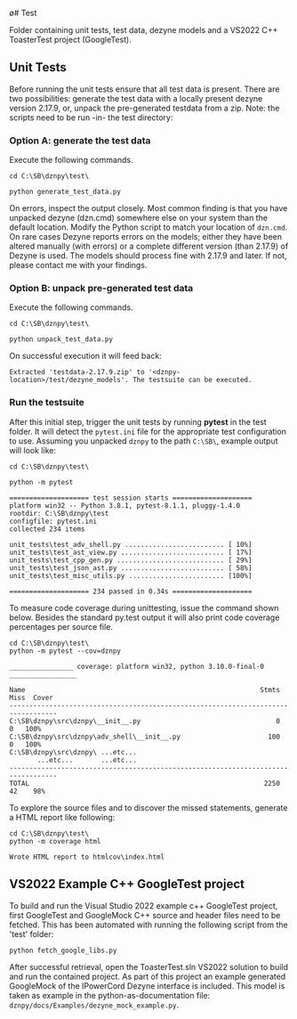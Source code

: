 ø# Test

Folder containing unit tests, test data, dezyne models and a VS2022 C++ ToasterTest project (GoogleTest).

## Unit Tests

Before running the unit tests ensure that all test data is present. There are two possibilities: generate the test data
with a locally present dezyne version 2.17.9, or, unpack the pre-generated testdata from a zip.
Note: the scripts need to be run -in- the test directory:

### Option A: generate the test data

Execute the following commands.

    cd C:\SB\dznpy\test\

    python generate_test_data.py

On errors, inspect the output closely. Most common finding is that you have unpacked dezyne (dzn.cmd) somewhere
else on your system than the default location. Modify the Python script to match your location of `dzn.cmd`.
On rare cases Dezyne reports errors on the models; either they have been altered manually (with errors) or
a complete different version (than 2.17.9) of Dezyne is used. The models should process fine with 2.17.9 and later.
If not, please contact me with your findings.

### Option B: unpack pre-generated test data

Execute the following commands.

    cd C:\SB\dznpy\test\

    python unpack_test_data.py

On successful execution it will feed back:

    Extracted 'testdata-2.17.9.zip' to '<dznpy-location>/test/dezyne_models'. The testsuite can be executed.

### Run the testsuite

After this initial step, trigger the unit tests by running **pytest** in the test folder. It will detect
the `pytest.ini` file for the appropriate test configuration to use. Assuming you unpacked `dznpy` to the path `C:\SB\`,
example output will look like:

    cd C:\SB\dznpy\test\

    python -m pytest

    ==================== test session starts ====================
    platform win32 -- Python 3.8.1, pytest-8.1.1, pluggy-1.4.0
    rootdir: C:\SB\dznpy\test
    configfile: pytest.ini
    collected 234 items
    
    unit_tests\test_adv_shell.py ......................... [ 10%]
    unit_tests\test_ast_view.py .......................... [ 17%]
    unit_tests\test_cpp_gen.py ........................... [ 29%]
    unit_tests\test_json_ast.py .......................... [ 58%]
    unit_tests\test_misc_utils.py ........................ [100%]
    
    ==================== 234 passed in 0.34s ====================

To measure code coverage during unittesting, issue the command shown below. Besides the standard py.test output
it will also print code coverage percentages per source file.

    cd C:\SB\dznpy\test\
    python -m pytest --cov=dznpy

    ________________ coverage: platform win32, python 3.10.0-final-0 _________________
    
    Name                                                           Stmts   Miss  Cover
    ----------------------------------------------------------------------------------
    C:\SB\dznpy\src\dznpy\__init__.py                                  0      0   100%
    C:\SB\dznpy\src\dznpy\adv_shell\__init__.py                      100      0   100%
    C:\SB\dznpy\src\dznpy\ ...etc...
           ...etc...       ...etc...
    ----------------------------------------------------------------------------------
    TOTAL                                                           2250     42    98%

To explore the source files and to discover the missed statements, generate a HTML report like following:

    cd C:\SB\dznpy\test\
    python -m coverage html
    
    Wrote HTML report to htmlcov\index.html

## VS2022 Example C++ GoogleTest project

To build and run the Visual Studio 2022 example c++ GoogleTest project, first GoogleTest and GoogleMock C++ source
and header files need to be fetched. This has been automated with running the following script from the 'test' folder:

    python fetch_google_libs.py

After successful retrieval, open the ToasterTest.sln VS2022 solution to build and run the contained project.
As part of this project an example generated GoogleMock of the IPowerCord Dezyne interface is included.
This model is taken as example in the python-as-documentation file: `dznpy/docs/Examples/dezyne_mock_example.py`.
